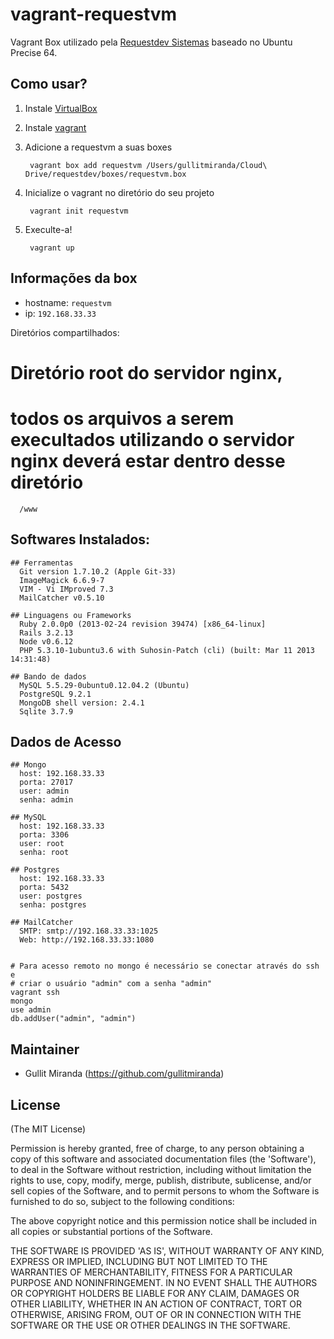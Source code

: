 vagrant-requestvm
============================

Vagrant Box utilizado pela [Requestdev Sistemas](http://www.requestdev.com.br/) baseado no Ubuntu Precise 64.

Como usar?
-----------

1. Instale [VirtualBox](http://www.virtualbox.org/)
2. Instale [vagrant](http://vagrantup.com/)
3. Adicione a requestvm a suas boxes

        vagrant box add requestvm /Users/gullitmiranda/Cloud\ Drive/requestdev/boxes/requestvm.box
4. Inicialize o vagrant no diretório do seu projeto

        vagrant init requestvm
5. Execulte-a!

        vagrant up

Informações da box
-----------
- hostname: ` requestvm `
- ip: ` 192.168.33.33 `

Diretórios compartilhados:
  # Diretório root do servidor nginx,
  # todos os arquivos a serem execultados utilizando o servidor nginx deverá estar dentro desse diretório
      /www

Softwares Instalados:
-----------
    ## Ferramentas
      Git version 1.7.10.2 (Apple Git-33)
      ImageMagick 6.6.9-7
      VIM - Vi IMproved 7.3
      MailCatcher v0.5.10

    ## Linguagens ou Frameworks
      Ruby 2.0.0p0 (2013-02-24 revision 39474) [x86_64-linux]
      Rails 3.2.13
      Node v0.6.12
      PHP 5.3.10-1ubuntu3.6 with Suhosin-Patch (cli) (built: Mar 11 2013 14:31:48)

    ## Bando de dados
      MySQL 5.5.29-0ubuntu0.12.04.2 (Ubuntu)
      PostgreSQL 9.2.1
      MongoDB shell version: 2.4.1
      Sqlite 3.7.9

Dados de Acesso
----------
    ## Mongo
      host: 192.168.33.33
      porta: 27017
      user: admin
      senha: admin

    ## MySQL
      host: 192.168.33.33
      porta: 3306
      user: root
      senha: root

    ## Postgres
      host: 192.168.33.33
      porta: 5432
      user: postgres
      senha: postgres

    ## MailCatcher
      SMTP: smtp://192.168.33.33:1025
      Web: http://192.168.33.33:1080


    # Para acesso remoto no mongo é necessário se conectar através do ssh e
    # criar o usuário "admin" com a senha "admin"
    vagrant ssh
    mongo
    use admin
    db.addUser("admin", "admin")

Maintainer
----------

* Gullit Miranda (https://github.com/gullitmiranda)

License
-------

(The MIT License)

Permission is hereby granted, free of charge, to any person obtaining
a copy of this software and associated documentation files (the
'Software'), to deal in the Software without restriction, including
without limitation the rights to use, copy, modify, merge, publish,
distribute, sublicense, and/or sell copies of the Software, and to
permit persons to whom the Software is furnished to do so, subject to
the following conditions:

The above copyright notice and this permission notice shall be
included in all copies or substantial portions of the Software.

THE SOFTWARE IS PROVIDED 'AS IS', WITHOUT WARRANTY OF ANY KIND,
EXPRESS OR IMPLIED, INCLUDING BUT NOT LIMITED TO THE WARRANTIES OF
MERCHANTABILITY, FITNESS FOR A PARTICULAR PURPOSE AND NONINFRINGEMENT.
IN NO EVENT SHALL THE AUTHORS OR COPYRIGHT HOLDERS BE LIABLE FOR ANY
CLAIM, DAMAGES OR OTHER LIABILITY, WHETHER IN AN ACTION OF CONTRACT,
TORT OR OTHERWISE, ARISING FROM, OUT OF OR IN CONNECTION WITH THE
SOFTWARE OR THE USE OR OTHER DEALINGS IN THE SOFTWARE.
